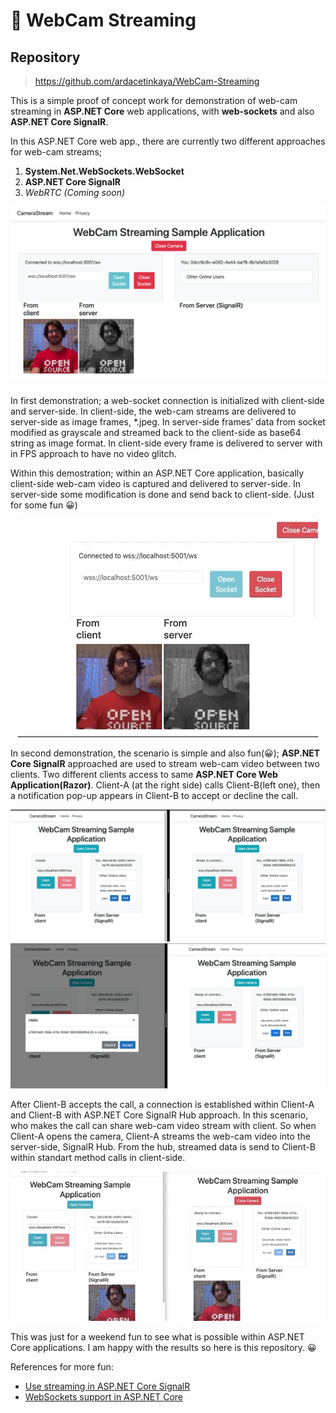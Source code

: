 # 🎥 WebCam Streaming 

## Repository

> https://github.com/ardacetinkaya/WebCam-Streaming

This is a simple proof of concept work for demonstration of web-cam streaming in **ASP.NET Core** web applications, with **web-sockets** and also **ASP.NET Core SignalR**.
 
In this ASP.NET Core web app., there are currently two different approaches for web-cam streams;

1. **System.Net.WebSockets.WebSocket**
2. **ASP.NET Core SignalR**
3. _WebRTC (Coming soon)_

<p align="center"><img src="https://github.com/ardacetinkaya/WebCam-Streaming/blob/master/Example-1.png" width="650px"/></p>


In first demonstration; a web-socket connection is initialized with client-side and server-side. In client-side, the web-cam streams are delivered to server-side as image frames, *.jpeg. In server-side frames' data from socket modified as grayscale and streamed back to the client-side as base64 string as image format. In client-side every frame is delivered to server with in FPS approach to have no video glitch. 

Within this demostration; within an ASP.NET Core application, basically client-side web-cam video is captured and delivered to server-side. In server-side some modification is done and send back to client-side. (Just for some fun 😀)

 <p align="center"><img src="https://github.com/ardacetinkaya/WebCam-Streaming/blob/master/Example-1.gif"/></p>


In second demonstration, the scenario is simple and also fun(😀); **ASP.NET Core SignalR** approached are used to stream web-cam video between two clients. Two different clients access to same **ASP.NET Core Web Application(Razor)**. Client-A (at the right side) calls Client-B(left one), then a notification pop-up appears in Client-B to accept or decline the call.

<img src="https://github.com/ardacetinkaya/WebCam-Streaming/blob/master/Example-2.png" width="800px"/>

<img src="https://github.com/ardacetinkaya/WebCam-Streaming/blob/master/Example-3.png" width="800px"/>

After Client-B accepts the call, a connection is established within Client-A and Client-B with ASP.NET Core SignalR Hub approach. In this scenario, who makes the call can share web-cam video stream with client. So when Client-A opens the camera, Client-A streams the web-cam video into the server-side, SignalR Hub. From the hub, streamed data is send to Client-B within standart method calls in client-side.

 <p align="center"><img src="https://github.com/ardacetinkaya/WebCam-Streaming/blob/master/Example-2.gif"/></p>
 
This was just for a weekend fun to see what is possible within ASP.NET Core applications. I am happy with the results so here is this repository. 😀 

References for more fun:
- [Use streaming in ASP.NET Core SignalR](https://docs.microsoft.com/en-us/aspnet/core/signalr/streaming)
- [WebSockets support in ASP.NET Core](https://docs.microsoft.com/en-us/aspnet/core/fundamentals/websockets)
